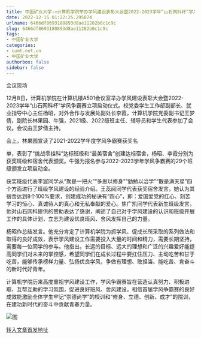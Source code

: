 ```yaml
---
title: 中国矿业大学->计算机学院举办学风建设表彰大会暨2022-2023学年“山石网科杯”学风争霸赛立项启动会议 | cumt.net.cn
date: 2022-12-15 01:22:25.295074
urlname: 6466df8693180893d8ae11202b0c1c9c
slug: 6466df8693180893d8ae11202b0c1c9c
tags: 
- 中国矿业大学
categories:
- cumt.net.cn
- 中国矿业大学
authorbox: false
sidebar: false
---
```

会议现场

12月8日，计算机学院在计算机楼A501会议室举办学风建设表彰大会暨2022-2023学年“山石网科杯”学风争霸赛立项启动仪式。校党委学生工作部副部长、就业指导中心主任杨昭，对外合作与发展处副处长李霞，计算机学院党委副书记王梦倩，副院长林果园、牛强，2021级、2022级班主任、辅导员和学生代表参加了会议。会议由王梦倩主持。

会上，林果园宣读了2021-2022学年度学风争霸赛获奖名
<!--more-->
单，表彰了“挑战零挂科”达标班级和“最美宿舍”创建达标宿舍，杨昭、李霞分别为获奖班级和宿舍代表颁奖。牛强为报名参与2022-2023学年学风争霸赛的29个班级颁发立项启动金。

获奖班级代表李宸同学从“聚是一把火”“多思以修身”“勤勉以治学”“散是满天星”四个方面进行了班级学风建设的经验介绍。王蕊阅同学代表获奖宿舍发言，她认为其宿舍达到8个100%要求，创建成功的秘诀有“四心”，即：爱国爱党的红心、刻苦学习的恒心、真诚待人的真心和无私奉献的爱心。焦广凯同学代表新生班级发言，他对山石网科提供的赞助表达了感谢，阐述了自己对于学风建设的认识和班级开展工作的具体计划，立志为建设优良班风、舍风发挥自己的力量。

杨昭作总结发言。他充分肯定了计算机学院为抓学风、促成长所采取的系列做法和取得的良好成效，表示学风建设工作需要投入大量的时间和精力，需要长期坚持，需要每一位同学的参与。他指出，长远的目标、远大的理想和广泛的兴趣爱好能提高同学们对未来的掌控感，希望同学们在成长过程中要扛住压力、主动吃苦和甘于吃苦，能够传承榜样力量、弘扬优良学风，争做有理想、敢担当、能吃苦、肯奋斗的新时代好青年。

计算机学院历来高度重视学风建设工作，学风争霸赛旨在营造认真努力、积极进取、互帮互助的学习氛围，促进良好班风、舍风建设。相信首届学风争霸赛的良好成效能激励全体学生牢记“崇德尚学”的校训和“修身、立德、创新、成才”的院训，在建功新时代的奋斗中贡献青春力量。

![图](http://xwzx.cumt.edu.cn/_upload/article/images/4c/95/70907ba44f348ebbfe9808ba27cf/9bde41a9-962b-4c27-a506-18aecf1b1230.png)

[转入文章首发地址](http://xwzx.cumt.edu.cn/be/8e/c523a638606/page.htm)